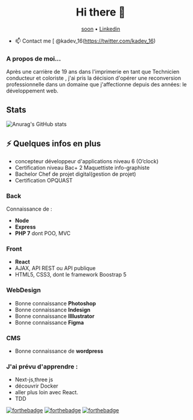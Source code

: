 

<h1 align="center">Hi there 👋</h1>
<p align="center">
  <a href="https://www.fr/">soon</a> •
  <a href="https://www.linkedin.com/in/karim-a-a23816176">Linkedin</a>
</p>

* 📫 Contact me [ @kadev_16(https://twitter.com/kadev_16)

### A propos de moi...

Après une carrière de 19 ans dans l'imprimerie en tant que Technicien conducteur et coloriste , j'ai pris la décision d'opérer une reconversion professionnelle dans un domaine que j'affectionne depuis des années: le développement web.

## Stats

![Anurag's GitHub stats](https://github-readme-stats.vercel.app/api?username=kadev-oclock&show_icons=true&theme=radical)

## ⚡️ Quelques infos en plus
- concepteur développeur d'applications  niveau 6 (O’clock)
- Certification niveau Bac+ 2 Maquettiste info-graphiste
- Bachelor  Chef de projet digital(gestion de projet)
- Certification OPQUAST
### Back
Connaissance de : 
- **Node**
- **Express**
- **PHP 7** dont POO, MVC 
### Front
- **React** 
-  AJAX, API REST ou API publique
- HTML5, CSS3, dont le framework Boostrap 5


### WebDesign
- Bonne connaissance **Photoshop**
- Bonne connaissance **Indesign**
- Bonne connaissance **Illlustrator**
- Bonne connaissance **Figma**

### CMS
- Bonne connaissance de **wordpress**

### J'ai prévu d'apprendre :
-  Next-js,three js 
- découvrir Docker
- aller plus loin avec React.
- TDD

[![forthebadge](https://img.shields.io/badge/Vue-563D7C?style=for-the-badge&logo=vue&logoColor=white)](http://forthebadge.com)
[![forthebadge](https://img.shields.io/badge/Docker-F05032?style=for-the-badge&logo=docker&logoColor=white)](http://forthebadge.com)
[![forthebadge](https://img.shields.io/badge/Python-5849be?style=for-the-badge&logo=python&logoColor=white)](http://forthebadge.com)
